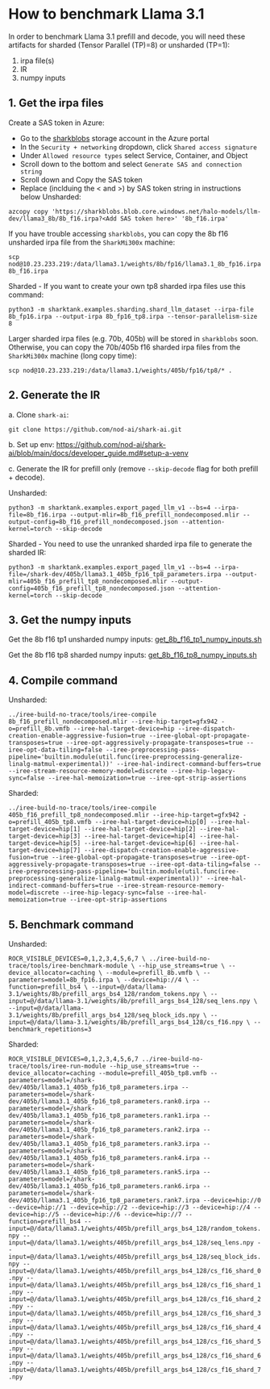 # How to benchmark Llama 3.1
In order to benchmark Llama 3.1 prefill and decode, you will need these artifacts for sharded (Tensor Parallel (TP)=8) or unsharded (TP=1):

1. irpa file(s)
2. IR
3. numpy inputs

## 1. Get the irpa files
Create a SAS token in Azure:
- Go to the [sharkblobs](https://portal.azure.com/#@amdcloud.onmicrosoft.com/resource/subscriptions/8c190d1b-eb91-48d5-bec5-3e7cb7412e6c/resourceGroups/pdue-nod-ai-rg/providers/Microsoft.Storage/storageAccounts/sharkblobs/overview) storage account in the Azure portal
- In the `Security + networking` dropdown, click `Shared access signature`
- Under `Allowed resource types` select Service, Container, and Object
- Scroll down to the bottom and select `Generate SAS and connection string`
- Scroll down and Copy the SAS token
- Replace <Add your SAS token here> (inclduing the < and >) by SAS token string in instructions below 
Unsharded:

```
azcopy copy 'https://sharkblobs.blob.core.windows.net/halo-models/llm-dev/llama3_8b/8b_f16.irpa?<Add SAS token here>' '8b_f16.irpa'
```

If you have trouble accessing `sharkblobs`, you can copy the 8b f16 unsharded irpa file from the `SharkMi300x` machine:
```
scp nod@10.23.233.219:/data/llama3.1/weights/8b/fp16/llama3.1_8b_fp16.irpa 8b_f16.irpa
```

Sharded - If you want to create your own tp8 sharded irpa files use this command:
```
python3 -m sharktank.examples.sharding.shard_llm_dataset --irpa-file 8b_fp16.irpa --output-irpa 8b_fp16_tp8.irpa --tensor-parallelism-size 8
```

Larger sharded irpa files (e.g. 70b, 405b) will be stored in `sharkblobs` soon. Otherwise, you can copy the 70b/405b f16 sharded irpa files from the `SharkMi300x` machine (long copy time):
```
scp nod@10.23.233.219:/data/llama3.1/weights/405b/fp16/tp8/* .
```


## 2. Generate the IR
a. Clone `shark-ai`:
```
git clone https://github.com/nod-ai/shark-ai.git
```

b. Set up env:
https://github.com/nod-ai/shark-ai/blob/main/docs/developer_guide.md#setup-a-venv

c. Generate the IR for prefill only (remove `--skip-decode` flag for both prefill + decode).

Unsharded:

```
python3 -m sharktank.examples.export_paged_llm_v1 --bs=4 --irpa-file=8b_f16.irpa --output-mlir=8b_f16_prefill_nondecomposed.mlir --output-config=8b_f16_prefill_nondecomposed.json --attention-kernel=torch --skip-decode
```

Sharded - You need to use the unranked sharded irpa file to generate the sharded IR:

```
python3 -m sharktank.examples.export_paged_llm_v1 --bs=4 --irpa-file=/shark-dev/405b/llama3.1_405b_fp16_tp8_parameters.irpa --output-mlir=405b_f16_prefill_tp8_nondecomposed.mlir --output-config=405b_f16_prefill_tp8_nondecomposed.json --attention-kernel=torch --skip-decode
```

## 3. Get the numpy inputs

Get the 8b f16 tp1 unsharded numpy inputs: [get_8b_f16_tp1_numpy_inputs.sh](https://gist.github.com/aviator19941/380acabc77aeb4749fac14262e17db69)

Get the 8b f16 tp8 sharded numpy inputs: [get_8b_f16_tp8_numpy_inputs.sh](https://gist.github.com/aviator19941/9b3cd6511347e57671b7ff1da7c80bfa)

## 4. Compile command
Unsharded:

`
../iree-build-no-trace/tools/iree-compile 8b_f16_prefill_nondecomposed.mlir --iree-hip-target=gfx942 -o=prefill_8b.vmfb --iree-hal-target-device=hip --iree-dispatch-creation-enable-aggressive-fusion=true --iree-global-opt-propagate-transposes=true --iree-opt-aggressively-propagate-transposes=true --iree-opt-data-tiling=false --iree-preprocessing-pass-pipeline='builtin.module(util.func(iree-preprocessing-generalize-linalg-matmul-experimental))' --iree-hal-indirect-command-buffers=true --iree-stream-resource-memory-model=discrete --iree-hip-legacy-sync=false --iree-hal-memoization=true --iree-opt-strip-assertions
`

Sharded:

`
../iree-build-no-trace/tools/iree-compile 405b_f16_prefill_tp8_nondecomposed.mlir --iree-hip-target=gfx942 -o=prefill_405b_tp8.vmfb --iree-hal-target-device=hip[0] --iree-hal-target-device=hip[1] --iree-hal-target-device=hip[2] --iree-hal-target-device=hip[3] --iree-hal-target-device=hip[4] --iree-hal-target-device=hip[5] --iree-hal-target-device=hip[6] --iree-hal-target-device=hip[7] --iree-dispatch-creation-enable-aggressive-fusion=true --iree-global-opt-propagate-transposes=true --iree-opt-aggressively-propagate-transposes=true --iree-opt-data-tiling=false --iree-preprocessing-pass-pipeline='builtin.module(util.func(iree-preprocessing-generalize-linalg-matmul-experimental))' --iree-hal-indirect-command-buffers=true --iree-stream-resource-memory-model=discrete --iree-hip-legacy-sync=false --iree-hal-memoization=true --iree-opt-strip-assertions
`

## 5. Benchmark command
Unsharded:

`
ROCR_VISIBLE_DEVICES=0,1,2,3,4,5,6,7 \
  ../iree-build-no-trace/tools/iree-benchmark-module \
  --hip_use_streams=true \
  --device_allocator=caching \
  --module=prefill_8b.vmfb \
  --parameters=model=8b_fp16.irpa \
  --device=hip://4 \
  --function=prefill_bs4 \
  --input=@/data/llama-3.1/weights/8b/prefill_args_bs4_128/random_tokens.npy \
  --input=@/data/llama-3.1/weights/8b/prefill_args_bs4_128/seq_lens.npy \
  --input=@/data/llama-3.1/weights/8b/prefill_args_bs4_128/seq_block_ids.npy \
  --input=@/data/llama-3.1/weights/8b/prefill_args_bs4_128/cs_f16.npy \
  --benchmark_repetitions=3
`

Sharded:

`
ROCR_VISIBLE_DEVICES=0,1,2,3,4,5,6,7 ../iree-build-no-trace/tools/iree-run-module --hip_use_streams=true --device_allocator=caching --module=prefill_405b_tp8.vmfb --parameters=model=/shark-dev/405b/llama3.1_405b_fp16_tp8_parameters.irpa --parameters=model=/shark-dev/405b/llama3.1_405b_fp16_tp8_parameters.rank0.irpa --parameters=model=/shark-dev/405b/llama3.1_405b_fp16_tp8_parameters.rank1.irpa --parameters=model=/shark-dev/405b/llama3.1_405b_fp16_tp8_parameters.rank2.irpa --parameters=model=/shark-dev/405b/llama3.1_405b_fp16_tp8_parameters.rank3.irpa --parameters=model=/shark-dev/405b/llama3.1_405b_fp16_tp8_parameters.rank4.irpa --parameters=model=/shark-dev/405b/llama3.1_405b_fp16_tp8_parameters.rank5.irpa --parameters=model=/shark-dev/405b/llama3.1_405b_fp16_tp8_parameters.rank6.irpa --parameters=model=/shark-dev/405b/llama3.1_405b_fp16_tp8_parameters.rank7.irpa --device=hip://0 --device=hip://1 --device=hip://2 --device=hip://3 --device=hip://4 --device=hip://5 --device=hip://6 --device=hip://7 --function=prefill_bs4 --input=@/data/llama3.1/weights/405b/prefill_args_bs4_128/random_tokens.npy --input=@/data/llama3.1/weights/405b/prefill_args_bs4_128/seq_lens.npy --input=@/data/llama3.1/weights/405b/prefill_args_bs4_128/seq_block_ids.npy --input=@/data/llama3.1/weights/405b/prefill_args_bs4_128/cs_f16_shard_0.npy --input=@/data/llama3.1/weights/405b/prefill_args_bs4_128/cs_f16_shard_1.npy --input=@/data/llama3.1/weights/405b/prefill_args_bs4_128/cs_f16_shard_2.npy --input=@/data/llama3.1/weights/405b/prefill_args_bs4_128/cs_f16_shard_3.npy --input=@/data/llama3.1/weights/405b/prefill_args_bs4_128/cs_f16_shard_4.npy --input=@/data/llama3.1/weights/405b/prefill_args_bs4_128/cs_f16_shard_5.npy --input=@/data/llama3.1/weights/405b/prefill_args_bs4_128/cs_f16_shard_6.npy --input=@/data/llama3.1/weights/405b/prefill_args_bs4_128/cs_f16_shard_7.npy
`
